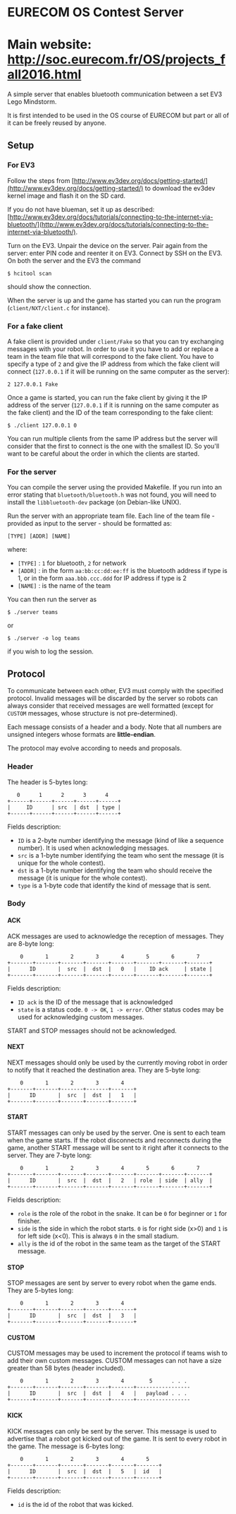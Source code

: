 # EURECOM OS Contest Server
# Main website: http://soc.eurecom.fr/OS/projects_fall2016.html

A simple server that enables bluetooth communication between a set EV3 Lego Mindstorm.

It is first intended to be used in the OS course of EURECOM but part or all of it can be freely reused by anyone.

## Setup

### For EV3

Follow the steps from [http://www.ev3dev.org/docs/getting-started/](http://www.ev3dev.org/docs/getting-started/) to download the ev3dev kernel image and flash it on the SD card.

If you do not have blueman, set it up as described: [http://www.ev3dev.org/docs/tutorials/connecting-to-the-internet-via-bluetooth/](http://www.ev3dev.org/docs/tutorials/connecting-to-the-internet-via-bluetooth/).

Turn on the EV3. Unpair the device on the server. Pair again from the server: enter PIN code and reenter it on EV3. Connect by SSH on the EV3. On both the server and the EV3 the command
```
$ hcitool scan
```

should show the connection.

When the server is up and the game has started you can run the program (`client/NXT/client.c` for instance).


### For a fake client

A fake client is provided under `client/Fake` so that you can try exchanging messages with your robot. In order to use it you have
to add or replace a team in the team file that will correspond to the fake client. You have to specify a type of `2` and give the
IP address from which the fake client will connect (`127.0.0.1` if it will be running on the same computer as the server):

```
2 127.0.0.1 Fake
```

Once a game is started, you can run the fake client by giving it the IP address of the server (`127.0.0.1` if it is running on the
same computer as the fake client) and the ID of the team corresponding to the fake client:

```
$ ./client 127.0.0.1 0
```

You can run multiple clients from the same IP address but the server will consider that the first to connect is the one with the
smallest ID. So you'll want to be careful about the order in which the clients are started.


### For the server

You can compile the server using the provided Makefile. If you run into an error stating that `bluetooth/bluetooth.h` was not found,
you will need to install the `libbluetooth-dev` package (on Debian-like UNIX).

Run the server with an appropriate team file. Each line of the team file - provided as input to the server - should be formatted as:
```
[TYPE] [ADDR] [NAME]
```
where:
* `[TYPE]` : `1` for bluetooth, `2` for network
* `[ADDR]` : in the form `aa:bb:cc:dd:ee:ff` is the bluetooth address if type is 1, or in the form `aaa.bbb.ccc.ddd` for IP address if type is 2
* `[NAME]` : is the name of the team

You can then run the server as
```
$ ./server teams
```
or
```
$ ./server -o log teams
```
if you wish to log the session.

## Protocol

To communicate between each other, EV3 must comply with the specified protocol. Invalid messages will be discarded by the
server so robots can always consider that received messages are well formatted (except for `CUSTOM` messages, whose structure is
not pre-determined).

Each message consists of a header and a body. Note that all numbers are unsigned integers whose formats are **little-endian**.

The protocol may evolve according to needs and proposals.

### Header

The header is 5-bytes long:

```
   0      1      2      3      4
+------+------+------+------+------+
|     ID      | src  | dst  | type |
+------+------+------+------+------+
```

Fields description:
* `ID` is a 2-byte number identifying the message (kind of like a sequence number). It is used when acknowledging messages.
* `src` is a 1-byte number identifying the team who sent the message (it is unique for the whole contest).
* `dst` is a 1-byte number identifying the team who should receive the message (it is unique for the whole contest).
* `type` is a 1-byte code that identify the kind of message that is sent.

### Body

#### ACK

ACK messages are used to acknowledge the reception of messages. They are 8-byte long:
```
    0       1       2       3       4       5       6       7
+-------+-------+-------+-------+-------+-------+-------+-------+
|      ID       |  src  |  dst  |   0   |    ID ack     | state |
+-------+-------+-------+-------+-------+-------+-------+-------+
```

Fields description:
* `ID ack` is the ID of the message that is acknowledged
* `state` is a status code. `0 -> OK`, `1 -> error`. Other status codes may be used for acknowledging custom messages.

START and STOP messages should not be acknowledged.

#### NEXT

NEXT messages should only be used by the currently moving robot in order to notify that it reached the destination area. They are 5-byte long:
```
    0       1       2       3       4
+-------+-------+-------+-------+-------+
|      ID       |  src  |  dst  |   1   |
+-------+-------+-------+-------+-------+
```

#### START

START messages can only be used by the server. One is sent to each team when the game starts. If the robot disconnects and reconnects
during the game, another START message will be sent to it right after it connects to the server. They are 7-byte long:
```
    0       1       2       3       4       5       6       7
+-------+-------+-------+-------+-------+-------+-------+-------+
|      ID       |  src  |  dst  |   2   | role  | side  | ally  |
+-------+-------+-------+-------+-------+-------+-------+-------+
```

Fields description:
* `role` is the role of the robot in the snake. It can be `0` for beginner or `1` for finisher.
* `side` is the side in which the robot starts. `0` is for right side (x>0) and `1` is for left side (x<0). This is always `0` in the small stadium.
* `ally` is the id of the robot in the same team as the target of the START message.

#### STOP

STOP messages are sent by server to every robot when the game ends. They are 5-bytes long:
```
    0       1       2       3       4
+-------+-------+-------+-------+-------+
|      ID       |  src  |  dst  |   3   |
+-------+-------+-------+-------+-------+
```

#### CUSTOM

CUSTOM messages may be used to increment the protocol if teams wish to add their own custom messages. CUSTOM messages can not have
a size greater than 58 bytes (header included).
```
    0       1       2       3       4        5      . . .
+-------+-------+-------+-------+-------+-----------------
|      ID       |  src  |  dst  |   4   |   payload . . .
+-------+-------+-------+-------+-------+-----------------
```

#### KICK

KICK messages can only be sent by the server. This message is used to advertise that a robot got kicked out of the game. It is sent
to every robot in the game. The message is 6-bytes long:
```
    0       1       2       3       4       5
+-------+-------+-------+-------+-------+-------+
|      ID       |  src  |  dst  |   5   |  id   |
+-------+-------+-------+-------+-------+-------+
```

Fields description:
* `id` is the id of the robot that was kicked.
